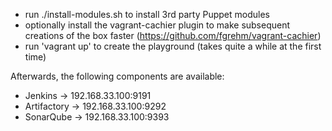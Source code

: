 * run ./install-modules.sh to install 3rd party Puppet modules
* optionally install the vagrant-cachier plugin to make subsequent creations of the box faster (https://github.com/fgrehm/vagrant-cachier)
* run 'vagrant up' to create the playground (takes quite a while at the first time)

Afterwards, the following components are available:
* Jenkins -> 192.168.33.100:9191
* Artifactory -> 192.168.33.100:9292
* SonarQube -> 192.168.33.100:9393
